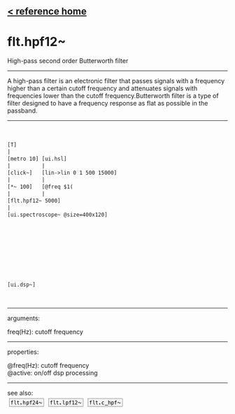 [< reference home](ceammc_lib.html)
---

# flt.hpf12~


High-pass second order Butterworth filter

---

A high-pass filter is an electronic filter that passes signals with a frequency
            higher than a certain cutoff frequency and attenuates signals with frequencies lower
            than the cutoff frequency.Butterworth filter is a type of filter designed to have a frequency response as
            flat as possible in the passband.<br>


---


```


[T]
|
[metro 10] [ui.hsl]
|          |
[click~]   [lin->lin 0 1 500 15000]
|          |
[*~ 100]   [@freq $1(
|          |
[flt.hpf12~ 5000]
|
[ui.spectroscope~ @size=400x120]









[ui.dsp~]

            
```

---
arguments:

freq(Hz): cutoff
            frequency<br>

---
properties:

@freq(Hz): cutoff frequency<br>
@active: on/off dsp
            processing<br>

---
see also:<br>
[![flt.hpf24~](img/object_flt.hpf24~.png)](flt.hpf24~.html)
[![flt.lpf12~](img/object_flt.lpf12~.png)](flt.lpf12~.html)
[![flt.c_hpf~](img/object_flt.c_hpf~.png)](flt.c_hpf~.html)

